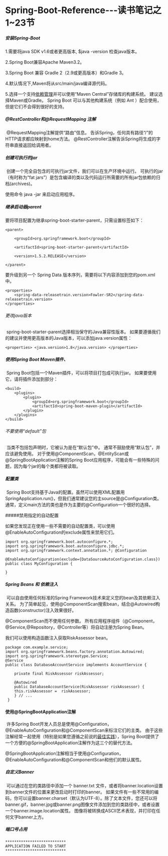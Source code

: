 # Spring-Boot-Reference---读书笔记之1~23节

##### 安装Spring-Boot

1.需要将java SDK v1.6或者更高版本, $java -version 检查java版本。

2.Spring Boot兼容Apache Maven3.2。

3.Spring Boot 兼容 Gradle 2（2.9或更高版本）和Gradle 3。 

4.默认情况下,Maven将从src/main/java编译源代码。

5.选择一个支持[依赖管理](http://docs.spring.io/spring-boot/docs/1.5.2.RELEASE/reference/htmlsingle/#using-boot-dependency-management)并可以使用“Maven Central”存储库的构建系统。 建议选择Maven或Gradle。 Spring Boot 可以与其他构建系统（例如 Ant ）配合使用，但是它们不会得到很好的支持。 

##### @RestController和@RequestMapping 注解

​      @RequestMapping注解提供“路由”信息。 告诉Spring，任何具有路径“/”的HTTP请求都应映射到home方法。 @RestController注解告诉Spring将生成的字符串直接返回给调用者。 

##### 创建可执行的jar

​      创建一个完全自包含的可执行jar文件，我们可以在生产环境中运行。 可执行的jar（有时称为“fat jars”）是包含编译的类以及代码运行所需要的所有jar包依赖的归档(archives)。 

使用命令 java -jar 来启动应用程序。

##### 继承启动器parent

要将项目配置为继承spring-boot-starter-parent，只需设置标签如下：

```
<parent>

	<groupId>org.springframework.boot</groupId> 

	<artifactId>spring-boot-starter-parent</artifactId>

 	<version>1.5.2.RELEASE</version> 

</parent>
```

要升级到另一个 Spring Data 版本序列，需要将以下内容添加到您的pom.xml中。 

```
<properties>
	<spring-data-releasetrain.version>Fowler-SR2</spring-data-releasetrain.version> 
</properties> 
```

###### 更改java版本

​      spring-boot-starter-parent选择相当保守的Java兼容性版本。 如果要遵循我们的建议并使用更高版本的Java版本，可以添加java.version属性： 

```
<properties> <java.version>1.8</java.version> </properties> 
```

##### 使用Spring Boot Maven插件、

​      Spring Boot包括一个Maven插件，可以将项目打包成可执行jar。 如果要使用它，请将插件添加到部分： 

```
<build> 
	<plugins>
		<plugin>
			<groupId>org.springframework.boot</groupId> 
			<artifactId>spring-boot-maven-plugin</artifactId>
		</plugin>
	</plugins> 
</build> 
```

###### 不要使用“default”包

​        当类不包括包声明时，它被认为是在“默认包”中。 通常不鼓励使用“默认包”，并应该避免使用。 对于使用@ComponentScan，@EntityScan或@SpringBootApplication注解的Spring Boot应用程序，可能会有一些特殊的问题，因为每个jar的每个类都将被读取。 

##### 配置类

​        Spring Boot支持基于Java的配置。虽然可以使用XML配置用SpringApplication.run()，但我们通常建议您的主source是@Configuration类。 通常，定义main方法的类也是作为主要的@Configuration一个很好的选择。

#####禁用指定的自动配置

​       如果您发现正在使用一些不需要的自动配置类，可以使用@EnableAutoConfiguration的exclude属性来禁用它们。  

```
import org.springframework.boot.autoconfigure.*; 
import org.springframework.boot.autoconfigure.jdbc.*; 
import org.springframework.context.annotation.*; @Configuration 

@EnableAutoConfiguration(exclude={DataSourceAutoConfiguration.class}) 
public class MyConfiguration { 

} 
```

##### Spring Beans 和 依赖注入

​        可以自由使用任何标准的Spring Framework技术来定义您的bean及其依赖注入关系。 为了简单起见，使用@ComponentScan搜索bean，结合@Autowired构造函数(constructor)注入效果很好。

@ComponentScan而不使用任何参数。 所有应用程序组件（@Component，@Service,@Repository，@Controller等）将自动注册为Spring Bean。

我们可以使用构造函数注入获取RiskAssessor bean。

<!--如果一个bean 只有一个构造函数，则可以省略@Autowired--> 

```
package com.example.service; 
import org.springframework.beans.factory.annotation.Autowired;
import org.springframework.stereotype.Service;
@Service
public class DatabaseAccountService implements AccountService {
	
	private final RiskAssessor riskAssessor;
   
    @Autowired
    public DatabaseAccountService(RiskAssessor riskAssessor) {
    this.riskAssessor =  riskAssessor; 
    } // ...
 } 
```

#### 使用@SpringBootApplication注解

​       许多Spring Boot开发人员总是使用@Configuration，@EnableAutoConfiguration和@ComponentScan来标注它们的主类。 由于这些注解经常一起使用（特别是如果您遵循之前说的[最佳实践](http://docs.spring.io/spring-boot/docs/1.5.2.RELEASE/reference/htmlsingle/#using-boot-structuring-your-code)），Spring Boot提供了一个方便的@SpringBootApplication注解作为这三个的替代方法。

@SpringBootApplication注解相当于使用@Configuration，@EnableAutoConfiguration和@ComponentScan和他们的默认属性。

##### 自定义Banner

​        可以通过在您的类路径中添加一个 banner.txt 文件，或者将banner.location设置到banner文件的位置来更改启动时打印的banner。 如果文件有一些不常用的编码，你可以设置banner.charset（默认为UTF-8）。除了文本文件，您还可以将banner.gif，banner.jpg或banner.png图像文件添加到您的类路径中，或者设置一个banner.image.location属性。 图像将被转换成ASCII艺术表现，并打印在任何文字banner上方。 

##### 端口号占用

```
*************************** 
APPLICATION FAILED TO START
***************************
```

